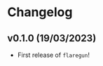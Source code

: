 # Changelog

<!--next-version-placeholder-->

## v0.1.0 (19/03/2023)

- First release of `flaregun`!